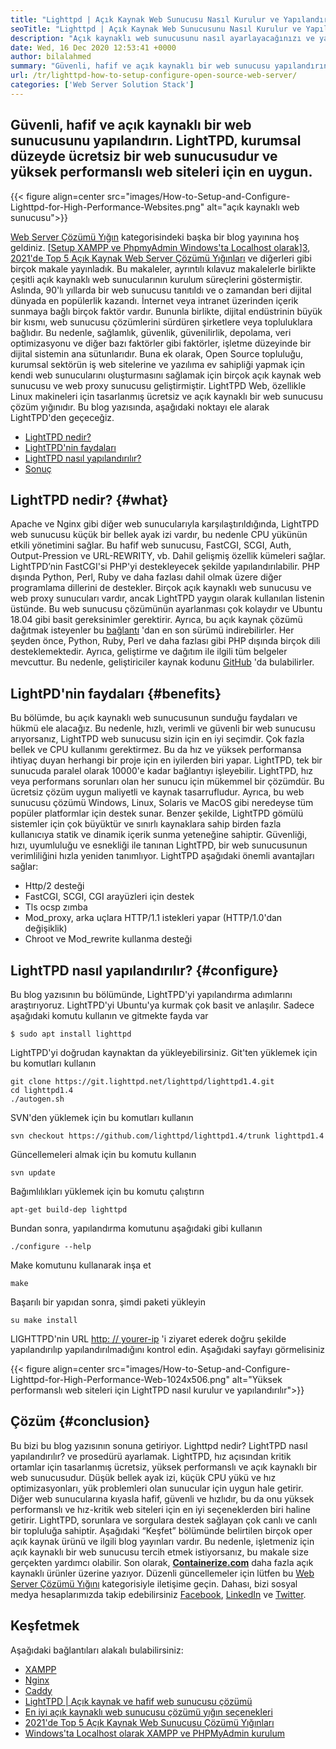 ```yaml
---
title: "Lighttpd | Açık Kaynak Web Sunucusu Nasıl Kurulur ve Yapılandırılır '" 
seoTitle: "Lighttpd | Açık Kaynak Web Sunucusunu Nasıl Kurulur ve Yapılandırma" 
description: "Açık kaynaklı web sunucusunu nasıl ayarlayacağınızı ve yapılandırmayı öğrenmek için bu makaleyi izleyin. LightTPD, sağlam CPU yük kontrolü ile birlikte gelen uyumlu bir web sunucusudur." 
date: Wed, 16 Dec 2020 12:53:41 +0000
author: bilalahmed
summary: "Güvenli, hafif ve açık kaynaklı bir web sunucusu yapılandırın. LightTPD, kurumsal düzeyde ücretsiz bir web sunucusudur ve yüksek performanslı web siteleri için en uygun." 
url: /tr/lighttpd-how-to-setup-configure-open-source-web-server/
categories: ['Web Server Solution Stack']
---
```


## Güvenli, hafif ve açık kaynaklı bir web sunucusunu yapılandırın. LightTPD, kurumsal düzeyde ücretsiz bir web sunucusudur ve yüksek performanslı web siteleri için en uygun.

{{< figure align=center src="images/How-to-Setup-and-Configure-Lighttpd-for-High-Performance-Websites.png" alt="açık kaynaklı web sunucusu">}}

[Web Server Çözümü Yığın][1] kategorisindeki başka bir blog yayınına hoş geldiniz. [[Setup XAMPP ve PhpmyAdmin Windows'ta Localhost olarak][2]][3], [2021'de Top 5 Açık Kaynak Web Server Çözümü Yığınları][4] ve diğerleri gibi birçok makale yayınladık. Bu makaleler, ayrıntılı kılavuz makalelerle birlikte çeşitli açık kaynaklı web sunucularının kurulum süreçlerini göstermiştir. Aslında, 90'lı yıllarda bir web sunucusu tanıtıldı ve o zamandan beri dijital dünyada en popülerlik kazandı. İnternet veya intranet üzerinden içerik sunmaya bağlı birçok faktör vardır. Bununla birlikte, dijital endüstrinin büyük bir kısmı, web sunucusu çözümlerini sürdüren şirketlere veya topluluklara bağlıdır. Bu nedenle, sağlamlık, güvenlik, güvenilirlik, depolama, veri optimizasyonu ve diğer bazı faktörler gibi faktörler, işletme düzeyinde bir dijital sistemin ana sütunlarıdır.
Buna ek olarak, Open Source topluluğu, kurumsal sektörün iş web sitelerine ve yazılıma ev sahipliği yapmak için kendi web sunucularını oluşturmasını sağlamak için birçok açık kaynak web sunucusu ve web proxy sunucusu geliştirmiştir. LightTPD Web, özellikle Linux makineleri için tasarlanmış ücretsiz ve açık kaynaklı bir web sunucusu çözüm yığınıdır. Bu blog yazısında, aşağıdaki noktayı ele alarak LightTPD'den geçeceğiz.
  * [LightTPD nedir?][5]
  * [LightTPD'nin faydaları][6]
  * [LightTPD nasıl yapılandırılır?][7]
  * [Sonuç][8]

## LightTPD nedir? {#what}

Apache ve Nginx gibi diğer web sunucularıyla karşılaştırıldığında, LightTPD web sunucusu küçük bir bellek ayak izi vardır, bu nedenle CPU yükünün etkili yönetimini sağlar. Bu hafif web sunucusu, FastCGI, SCGI, Auth, Output-Pression ve URL-REWRITY, vb. Dahil gelişmiş özellik kümeleri sağlar. LightTPD’nin FastCGI'si PHP'yi destekleyecek şekilde yapılandırılabilir. PHP dışında Python, Perl, Ruby ve daha fazlası dahil olmak üzere diğer programlama dillerini de destekler.
Birçok açık kaynaklı web sunucusu ve web proxy sunucuları vardır, ancak LightTPD yaygın olarak kullanılan listenin üstünde. Bu web sunucusu çözümünün ayarlanması çok kolaydır ve Ubuntu 18.04 gibi basit gereksinimler gerektirir. Ayrıca, bu açık kaynak çözümü dağıtmak isteyenler bu [bağlantı][9] 'dan en son sürümü indirebilirler. Her şeyden önce, Python, Ruby, Perl ve daha fazlası gibi PHP dışında birçok dili desteklemektedir. Ayrıca, geliştirme ve dağıtım ile ilgili tüm belgeler mevcuttur. Bu nedenle, geliştiriciler kaynak kodunu [GitHub][10] 'da bulabilirler.

## LightPD'nin faydaları {#benefits}

Bu bölümde, bu açık kaynaklı web sunucusunun sunduğu faydaları ve hükmü ele alacağız. Bu nedenle, hızlı, verimli ve güvenli bir web sunucusu arıyorsanız, LightTPD web sunucusu sizin için en iyi seçimdir. Çok fazla bellek ve CPU kullanımı gerektirmez. Bu da hız ve yüksek performansa ihtiyaç duyan herhangi bir proje için en iyilerden biri yapar. LightTPD, tek bir sunucuda paralel olarak 10000'e kadar bağlantıyı işleyebilir. LightTPD, hız veya performans sorunları olan her sunucu için mükemmel bir çözümdür. Bu ücretsiz çözüm uygun maliyetli ve kaynak tasarrufludur.
Ayrıca, bu web sunucusu çözümü Windows, Linux, Solaris ve MacOS gibi neredeyse tüm popüler platformlar için destek sunar. Benzer şekilde, LightTPD gömülü sistemler için çok büyüktür ve sınırlı kaynaklara sahip birden fazla kullanıcıya statik ve dinamik içerik sunma yeteneğine sahiptir. Güvenliği, hızı, uyumluluğu ve esnekliği ile tanınan LightTPD, bir web sunucusunun verimliliğini hızla yeniden tanımlıyor.
LightTPD aşağıdaki önemli avantajları sağlar:
  * Http/2 desteği
  * FastCGI, SCGI, CGI arayüzleri için destek
  * Tls ocsp zımba
  * Mod_proxy, arka uçlara HTTP/1.1 istekleri yapar (HTTP/1.0'dan değişiklik)
  * Chroot ve Mod_rewrite kullanma desteği

## LightTPD nasıl yapılandırılır? {#configure}

Bu blog yazısının bu bölümünde, LightTPD'yi yapılandırma adımlarını araştırıyoruz. LightTPD'yi Ubuntu'ya kurmak çok basit ve anlaşılır. Sadece aşağıdaki komutu kullanın ve gitmekte fayda var
```
$ sudo apt install lighttpd
```
LightTPD'yi doğrudan kaynaktan da yükleyebilirsiniz. Git'ten yüklemek için bu komutları kullanın
```
git clone https://git.lighttpd.net/lighttpd/lighttpd1.4.git
cd lighttpd1.4
./autogen.sh
```
SVN'den yüklemek için bu komutları kullanın
```
svn checkout https://github.com/lighttpd/lighttpd1.4/trunk lighttpd1.4
```
Güncellemeleri almak için bu komutu kullanın
```
svn update
```
Bağımlılıkları yüklemek için bu komutu çalıştırın
```
apt-get build-dep lighttpd
```
Bundan sonra, yapılandırma komutunu aşağıdaki gibi kullanın
```
./configure --help
```
Make komutunu kullanarak inşa et
```
make
```
Başarılı bir yapıdan sonra, şimdi paketi yükleyin
```
su make install
```
LIGHTTPD'nin URL [http: // yourer-ip][11] 'i ziyaret ederek doğru şekilde yapılandırılıp yapılandırılmadığını kontrol edin. Aşağıdaki sayfayı görmelisiniz

{{< figure align=center src="images/How-to-Setup-and-Configure-Lighttpd-for-High-Performance-Web-1024x506.png" alt="Yüksek performanslı web siteleri için LightTPD nasıl kurulur ve yapılandırılır">}}


## Çözüm {#conclusion}

Bu bizi bu blog yazısının sonuna getiriyor. Lighttpd nedir? LightTPD nasıl yapılandırılır? ve prosedürü ayarlamak. LightTPD, hız açısından kritik ortamlar için tasarlanmış ücretsiz, yüksek performanslı ve açık kaynaklı bir web sunucusudur. Düşük bellek ayak izi, küçük CPU yükü ve hız optimizasyonları, yük problemleri olan sunucular için uygun hale getirir. Diğer web sunucularına kıyasla hafif, güvenli ve hızlıdır, bu da onu yüksek performanslı ve hız-kritik web siteleri için en iyi seçeneklerden biri haline getirir. LightTPD, sorunlara ve sorgulara destek sağlayan çok canlı ve canlı bir topluluğa sahiptir. Aşağıdaki “Keşfet” bölümünde belirtilen birçok oper açık kaynak ürünü ve ilgili blog yayınları vardır. Bu nedenle, işletmeniz için açık kaynaklı bir web sunucusu tercih etmek istiyorsanız, bu makale size gerçekten yardımcı olabilir.
Son olarak,  **[Containerize.com][12]**  daha fazla açık kaynaklı ürünler üzerine yazıyor. Düzenli güncellemeler için lütfen bu [Web Server Çözümü Yığını][1] kategorisiyle iletişime geçin. Dahası, bizi sosyal medya hesaplarımızda takip edebilirsiniz [Facebook][13], [LinkedIn][14] ve [Twitter][15].

## Keşfetmek
Aşağıdaki bağlantıları alakalı bulabilirsiniz:
  * [XAMPP][16]
  * [Nginx][17]
  * [Caddy][18]
  * [LightTPD | Açık kaynak ve hafif web sunucusu çözümü][19]
  * [En iyi açık kaynaklı web sunucusu çözümü yığın seçenekleri][1]
  * [2021'de Top 5 Açık Kaynak Web Sunucusu Çözümü Yığınları][4]
  * [Windows'ta Localhost olarak XAMPP ve PHPMyAdmin kurulum][2]



 [1]: https://products.containerize.com/solution-stack/
 [2]: https://blog.containerize.com/database-management-software/how-to-setup-xampp-and-phpmyadmin-as-localhost-on-windows/
 [3]: https://blog.containerize.com/2020/12/16/setup-and-configure-lighttpd-web-server-for-high-performance-websites/
 [4]: https://blog.containerize.com/2021/01/08/top-5-open-source-web-server-solution-stacks-in-2021/
 [5]: #what
 [6]: #benefits
 [7]: #configure
 [8]: #conclusion
 [9]: http://www.lighttpd.net/download/
 [10]: https://github.com/lighttpd/lighttpd1.4
 [11]: http://your-server-ip/
 [12]: https://www.containerize.com/
 [13]: https://web.facebook.com/containerize
 [14]: https://www.linkedin.com/company/containerize/
 [15]: https://twitter.com/containerize_co
 [16]: https://products.containerize.com/solution-stack/xampp/
 [17]: https://products.containerize.com/solution-stack/nginx/
 [18]: https://products.containerize.com/solution-stack/caddy/
 [19]: https://products.containerize.com/solution-stack/lighttpd
